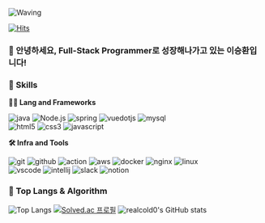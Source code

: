 <!-- Header -->

![Waving](https://capsule-render.vercel.app/api?type=waving&height=200&text=Good%20Day%20To%20Code!&fontAlign=40&fontAlignY=40&color=gradient)

[![Hits](https://hits.seeyoufarm.com/api/count/incr/badge.svg?url=https%3A%2F%2Fgithub.com%2F______&count_bg=%2379C83D&title_bg=%23555555&icon=&icon_color=%23E7E7E7&title=hits&edge_flat=false)](https://hits.seeyoufarm.com)

### 🙇 안녕하세요, Full-Stack Programmer로 성장해나가고 있는 이승환입니다!

<!-- Body -->

### 🦾 Skills
**🧑‍💻 Lang and Frameworks**
<!-- Oracle의 요청으로 Java 로고가 Simple Icons에서 삭제되었기에 대신 OpenJDK의 로고를 사용 -->
![java](https://img.shields.io/badge/java-ffffff.svg?&style=for-the-badge&logo=openjdk&logoColor=black)
![Node.js](https://img.shields.io/badge/Node.js-5FA04E.svg?&style=for-the-badge&logo=nodedotjs&logoColor=white)
![spring](https://img.shields.io/badge/spring-6DB33F.svg?&style=for-the-badge&logo=spring&logoColor=white)
![vuedotjs](https://img.shields.io/badge/vue.js-4FC08D.svg?&style=for-the-badge&logo=vuedotjs&logoColor=white)
![mysql](https://img.shields.io/badge/mysql-4479A1.svg?&style=for-the-badge&logo=mysql&logoColor=white)
<br>
![html5](https://img.shields.io/badge/html5-E34F26.svg?&style=for-the-badge&logo=html5&logoColor=white)
![css3](https://img.shields.io/badge/css3-1572B6.svg?&style=for-the-badge&logo=css3&logoColor=white)
![javascript](https://img.shields.io/badge/javascript-F7DF1E.svg?&style=for-the-badge&logo=javascript&logoColor=white)


**🛠️ Infra and Tools**

![git](https://img.shields.io/badge/git-F05032.svg?&style=for-the-badge&logo=git&logoColor=white)
![github](https://img.shields.io/badge/github-181717.svg?&style=for-the-badge&logo=github&logoColor=white)
![action](https://img.shields.io/badge/action-2088FF.svg?&style=for-the-badge&logo=githubactions&logoColor=white)
![aws](https://img.shields.io/badge/aws-232F3E.svg?&style=for-the-badge&logo=amazonwebservices&logoColor=white)
![docker](https://img.shields.io/badge/docker-2496ED.svg?&style=for-the-badge&logo=docker&logoColor=white)
![nginx](https://img.shields.io/badge/nginx-009639.svg?&style=for-the-badge&logo=nginx&logoColor=white)
![linux](https://img.shields.io/badge/linux-FCC624.svg?&style=for-the-badge&logo=linux&logoColor=white)<br>
![vscode](https://img.shields.io/badge/vscode-007ACC.svg?&style=for-the-badge&logo=visualstudiocode&logoColor=white)
![intellij](https://img.shields.io/badge/intellij-000000.svg?&style=for-the-badge&logo=intellijidea&logoColor=white)
![slack](https://img.shields.io/badge/slack-4A154B.svg?&style=for-the-badge&logo=slack&logoColor=white)
![notion](https://img.shields.io/badge/notion-000000.svg?&style=for-the-badge&logo=notion&logoColor=white)

### 🚌 Top Langs & Algorithm
![Top Langs](https://github-readme-stats.vercel.app/api/top-langs/?username=realcold0&layout=compact)
[![Solved.ac
프로필](http://mazassumnida.wtf/api/v2/generate_badge?boj=realcold0)](https://solved.ac/profile/realcold0)
![realcold0's GitHub stats](https://github-readme-stats.vercel.app/api?username=realcold0&show_icons=true&theme=radical)